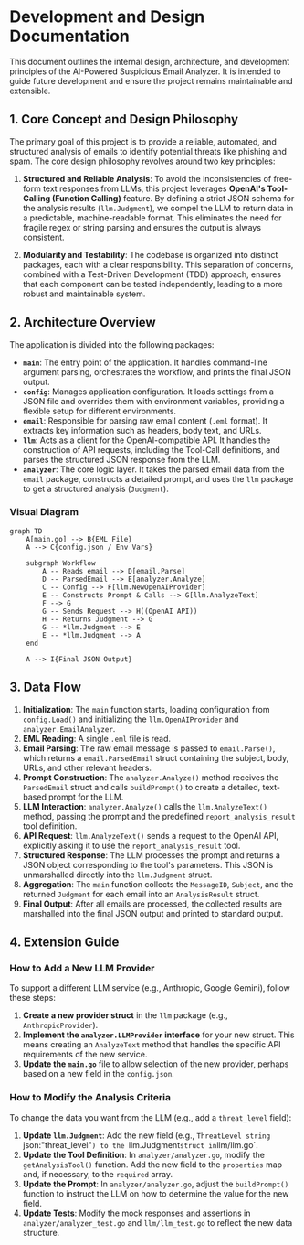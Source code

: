 # Development and Design Documentation

This document outlines the internal design, architecture, and development principles of the AI-Powered Suspicious Email Analyzer. It is intended to guide future development and ensure the project remains maintainable and extensible.

## 1. Core Concept and Design Philosophy

The primary goal of this project is to provide a reliable, automated, and structured analysis of emails to identify potential threats like phishing and spam. The core design philosophy revolves around two key principles:

1.  **Structured and Reliable Analysis**: To avoid the inconsistencies of free-form text responses from LLMs, this project leverages **OpenAI's Tool-Calling (Function Calling)** feature. By defining a strict JSON schema for the analysis results (`llm.Judgment`), we compel the LLM to return data in a predictable, machine-readable format. This eliminates the need for fragile regex or string parsing and ensures the output is always consistent.

2.  **Modularity and Testability**: The codebase is organized into distinct packages, each with a clear responsibility. This separation of concerns, combined with a Test-Driven Development (TDD) approach, ensures that each component can be tested independently, leading to a more robust and maintainable system.

## 2. Architecture Overview

The application is divided into the following packages:

-   **`main`**: The entry point of the application. It handles command-line argument parsing, orchestrates the workflow, and prints the final JSON output.
-   **`config`**: Manages application configuration. It loads settings from a JSON file and overrides them with environment variables, providing a flexible setup for different environments.
-   **`email`**: Responsible for parsing raw email content (`.eml` format). It extracts key information such as headers, body text, and URLs.
-   **`llm`**: Acts as a client for the OpenAI-compatible API. It handles the construction of API requests, including the Tool-Call definitions, and parses the structured JSON response from the LLM.
-   **`analyzer`**: The core logic layer. It takes the parsed email data from the `email` package, constructs a detailed prompt, and uses the `llm` package to get a structured analysis (`Judgment`).

### Visual Diagram

```mermaid
graph TD
    A[main.go] --> B{EML File}
    A --> C{config.json / Env Vars}

    subgraph Workflow
        A -- Reads email --> D[email.Parse]
        D -- ParsedEmail --> E[analyzer.Analyze]
        C -- Config --> F[llm.NewOpenAIProvider]
        E -- Constructs Prompt & Calls --> G[llm.AnalyzeText]
        F --> G
        G -- Sends Request --> H((OpenAI API))
        H -- Returns Judgment --> G
        G -- *llm.Judgment --> E
        E -- *llm.Judgment --> A
    end

    A --> I{Final JSON Output}
```

## 3. Data Flow

1.  **Initialization**: The `main` function starts, loading configuration from `config.Load()` and initializing the `llm.OpenAIProvider` and `analyzer.EmailAnalyzer`.
2.  **EML Reading**: A single `.eml` file is read.
3.  **Email Parsing**: The raw email message is passed to `email.Parse()`, which returns a `email.ParsedEmail` struct containing the subject, body, URLs, and other relevant headers.
4.  **Prompt Construction**: The `analyzer.Analyze()` method receives the `ParsedEmail` struct and calls `buildPrompt()` to create a detailed, text-based prompt for the LLM.
5.  **LLM Interaction**: `analyzer.Analyze()` calls the `llm.AnalyzeText()` method, passing the prompt and the predefined `report_analysis_result` tool definition.
6.  **API Request**: `llm.AnalyzeText()` sends a request to the OpenAI API, explicitly asking it to use the `report_analysis_result` tool.
7.  **Structured Response**: The LLM processes the prompt and returns a JSON object corresponding to the tool's parameters. This JSON is unmarshalled directly into the `llm.Judgment` struct.
8.  **Aggregation**: The `main` function collects the `MessageID`, `Subject`, and the returned `Judgment` for each email into an `AnalysisResult` struct.
9.  **Final Output**: After all emails are processed, the collected results are marshalled into the final JSON output and printed to standard output.

## 4. Extension Guide

### How to Add a New LLM Provider

To support a different LLM service (e.g., Anthropic, Google Gemini), follow these steps:

1.  **Create a new provider struct** in the `llm` package (e.g., `AnthropicProvider`).
2.  **Implement the `analyzer.LLMProvider` interface** for your new struct. This means creating an `AnalyzeText` method that handles the specific API requirements of the new service.
3.  **Update the `main.go`** file to allow selection of the new provider, perhaps based on a new field in the `config.json`.

### How to Modify the Analysis Criteria

To change the data you want from the LLM (e.g., add a `threat_level` field):

1.  **Update `llm.Judgment`**: Add the new field (e.g., `ThreatLevel string `json:"threat_level"`) to the `llm.Judgment` struct in `llm/llm.go`.
2.  **Update the Tool Definition**: In `analyzer/analyzer.go`, modify the `getAnalysisTool()` function. Add the new field to the `properties` map and, if necessary, to the `required` array.
3.  **Update the Prompt**: In `analyzer/analyzer.go`, adjust the `buildPrompt()` function to instruct the LLM on how to determine the value for the new field.
4.  **Update Tests**: Modify the mock responses and assertions in `analyzer/analyzer_test.go` and `llm/llm_test.go` to reflect the new data structure.
